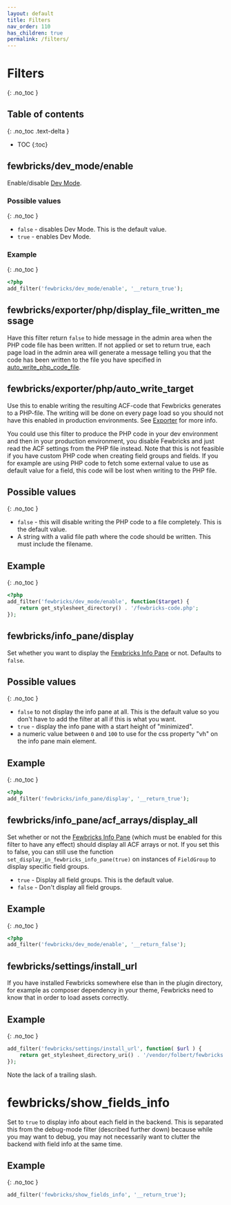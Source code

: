 ```yaml
---
layout: default
title: Filters
nav_order: 110
has_children: true
permalink: /filters/
---
```


# Filters
{: .no_toc }

## Table of contents
{: .no_toc .text-delta }

- TOC
{:toc}




## fewbricks/dev_mode/enable
Enable/disable [Dev Mode](/dev-mode).

### Possible values
{: .no_toc }
- `false` - disables Dev Mode. This is the default value.
- `true` - enables Dev Mode.

### Example
{: .no_toc }
```php
<?php
add_filter('fewbricks/dev_mode/enable', '__return_true');
```





## fewbricks/exporter/php/display_file_written_message
Have this filter return `false` to hide message in the admin area when the PHP code file has been written. If not
applied or set to return true, each page load in the admin area will generate a message telling you that the code has
been written to the file you have specified in  [auto_write_php_code_file](doc:auto_write_php_code_file).





## fewbricks/exporter/php/auto_write_target
Use this to enable writing the resulting ACF-code that Fewbricks generates to a PHP-file. The writing will be done on every page load so you should not have this enabled in production environments. See [Exporter](/exporter) for more info.

You could use this filter to produce the PHP code in your dev environment and then in your production environment, you disable Fewbricks and just read the ACF settings from the PHP file instead. Note that this is not feasible if you have custom PHP code when creating field groups and fields. If you for example are using PHP code to fetch some external value to use as default value for a field, this code will be lost when writing to the PHP file.

## Possible values
{: .no_toc }
- `false` - this will disable writing the PHP code to a file completely. This is the default value.
- A string with a valid file path where the code should be written. This must include the filename.

## Example
{: .no_toc }
```php
<?php
add_filter('fewbricks/dev_mode/enable', function($target) {
    return get_stylesheet_directory() . '/fewbricks-code.php';
});
```





## fewbricks/info_pane/display
Set whether you want to display the [Fewbricks Info Pane](/info-pane) or not. Defaults to `false`.

## Possible values
{: .no_toc }
- `false` to not display the info pane at all. This is the default value so you don't have to add the filter at all if this
is what you want.
- `true` - display the info pane with a start height of "minimized".
- a numeric value between `0` and `100` to use for the css property "vh" on the info pane main element.

## Example
{: .no_toc }
```php
<?php
add_filter('fewbricks/info_pane/display', '__return_true');
```





## fewbricks/info_pane/acf_arrays/display_all
Set whether or not the [Fewbricks Info Pane](/info-pane) (which must be enabled for this filter to have any effect) should display all ACF arrays or not. If you set this to false, you can still use the function `set_display_in_fewbricks_info_pane(true)` on instances of `FieldGroup` to display specific field groups.

- `true` - Display all field groups. This is the default value.
- `false` - Don't display all field groups.

## Example
{: .no_toc }
```php
<?php
add_filter('fewbricks/dev_mode/enable', '__return_false');
```






## fewbricks/settings/install_url
If you have installed Fewbricks somewhere else than in the plugin directory, for example as composer dependency in your theme, Fewbricks need to know that in order to load assets correctly.

## Example
{: .no_toc }
```php
add_filter('fewbricks/settings/install_url', function( $url ) {
    return get_stylesheet_directory_uri() . '/vendor/folbert/fewbricks';
});
```

Note the lack of a trailing slash.




# fewbricks/show_fields_info
Set to `true` to display info about each field in the backend.
This is separated this from the debug-mode filter (described further down) because while you may want to debug, you
may not necessarily want to clutter the backend with field info at the same time.

## Example
{: .no_toc }
```php
add_filter('fewbricks/show_fields_info', '__return_true');
````
